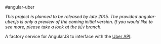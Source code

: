 #angular-uber

*This project is planned to be released by late 2015. The provided angular-uber.js is only a preview of the coming initial version. If you would like to see more, please take a look at the `DEV` branch.*

A factory service for AngularJS to interface with the [Uber API](https://developer.uber.com/v1/endpoints/).
